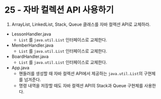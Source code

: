 # 25 - 자바 컬렉션 API 사용하기

1) ArrayList, LinkedList, Stack, Queue 클래스를 자바 컬렉션 API로 교체하라.

- LessonHandler.java
    - `List` 를 `java.util.List` 인터페이스로 교체한다.
- MemberHandler.java
    - `List` 를 `java.util.List` 인터페이스로 교체한다.
- BoardHandler.java
    - `List` 를 `java.util.List` 인터페이스로 교체한다.
- App.java
    - 핸들러를 생성할 때 자바 컬렉션 API에서 제공하는 `java.util.List`의 구현체를 넘겨준다.
    - 명령 내역을 저장할 때도 자바 컬렉션 API의 Stack과 Queue 구현체를 사용한다.
